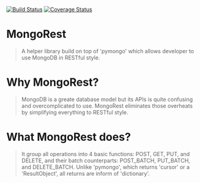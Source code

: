 [![Build Status](https://travis-ci.org/nghiattran/MongoRest.svg?branch=master)](https://travis-ci.org/nghiattran/MongoRest)
[![Coverage Status](https://coveralls.io/repos/github/nghiattran/MongoRest/badge.svg?branch=master)](https://coveralls.io/github/nghiattran/MongoRest?branch=master)

# MongoRest
> A helper library build on top of 'pymongo' which allows developer to use 
MongoDB in RESTful style.

# Why MongoRest?
> MongoDB is a greate database model but its APIs is quite confusing and 
overcomplicated to use. MongoRest eliminates those overheats by simplifying 
everything to RESTful style.

# What MongoRest does?
> It group all operations into 4 basic functions: POST, GET, PUT, and DELETE, 
and their batch counterparts: POST_BATCH, PUT_BATCH, and DELETE_BATCH. Unlike
'pymongo', which returns 'cursor' or a 'ResultObject', all returns are 
inform of 'dictionary'.


 
 

